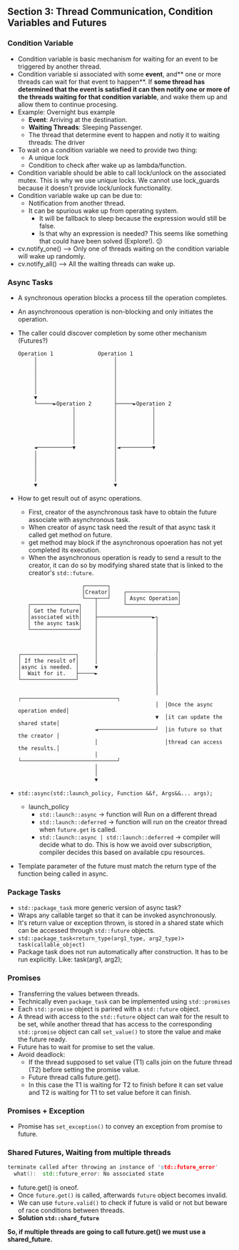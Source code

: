 ## Section 3: Thread Communication, Condition Variables and Futures


### Condition Variable

- Condition variable is basic mechanism for waiting for an event to be triggered by another thread.
- Condition variable si associated with some **event**, and** one or more threads can wait for that event to happen**. If **some thread has determined that the event is satisfied it can then notify one or more of the threads waiting for that condition variable**, and wake them up and allow them to continue procesing.
- Example: Overnight bus example
    - **Event**: Arriving at the destination.
    - **Waiting Threads**: Sleeping Passenger.
    - The thread that determine event to happen and notiy it to waiting threads: The driver
- To wait on a condition variable we need to provide two thing:
    - A unique lock
    - Condition to check after wake up as lambda/function.
- Condition variable should be able to call lock/unlock on the associated mutex. This is why we use unique locks. We cannot use lock_guards because it doesn't provide lock/unlock functionality.
- Condition variable wake up can be due to:
    - Notification from another thread.
    - It can be spurious wake up from operating system.
        - It will be fallback to sleep because the expression would still be false.
        - Is that why an expression is needed? This seems like something that could have been solved (Explore!). 😕
- cv.notify_one() --> Only one of threads waiting on the condition variable will wake up randomly.
- cv.notify_all() --> All the waiting threads can wake up.

### Async Tasks

- A synchronous operation blocks a process till the operation completes.
- An asynchronoous operation is non-blocking and only initiates the operation. 
- The caller could discover completion by some other mechanism (Futures?)
  ```
  Operation 1              Operation 1
       │                        │
       │                        │
       │                        │
       │                        │
       │                        │
       │                        │
       ▼                        │
       └─────►Operation 2       ├─────►Operation 2
                   │            │           │
                   │            │           │
                   │            │           │
                   │            │           │
                   │            │           │
                   │            │           │
       ◄───────────▼            │◄──────────▼
       │                        │
       │                        │
       │                        │
       │                        │
       │                        │
       ▼                        ▼
  ```
- How to get result out of async operations.
    - First, creator of the asynchronous task have to obtain the future associate with asynchronous task.
    - When creator of async task need the result of that async task it called get method on future.
    - get method may block if the asynchronous opoeration has not yet completed its execution.
    - When the asynchronous operation is ready to send a result to the creator, it can do so by modifying shared state that is linked to the creator's `std::future`.

  ```
                      ┌───────┐
                      │Creator│    ┌────────────────┐
                      └───┬───┘    │ Async Operation│
     ┌───────────────┐    │        └────────────────┘
     │ Get the future│    │
     │associated with│    ├─────────────────►┐
     │ the async task│    │                  │
     └───────────────┘    │                  │
                          │                  │
                          │                  │
                          │                  │
  ┌─────────────────┐     │                  │
  │ If the result of│     │                  │
  │async is needed. │     ▼                  │
  │  Wait for it.   ├─────►                  │
  └─────────────────┘                        │
                                             │
                                             │  ┌──────────────────────────────┐
                                             │  │Once the async operation ended│
                                             ▼  │it can update the shared state│
                          ◄──────────────────┘  │in future so that the creator │
                          │                     │thread can access the results.│
                          │                     └──────────────────────────────┘
                          │
                          │
                          ▼
  ```
- `std::async(std::launch_policy, Function &&f, Args&&... args);`
    - launch_policy
        - `std::launch::async` -> function will Run on a different thread
        - `std::launch::deferred` -> function will run on the creator thread when `future.get` is called.
        - `std::launch::async | std::launch::deferred` -> compiler will decide what to do. This is how we avoid over subscription, compiler decides this based on available cpu resources.
- Template parameter of the future must match the return type of the function being called in async.


### Package Tasks

- `std::package_task` more generic version of async task?
- Wraps any callable target so that it can be invoked asynchronously.
- It's return value or exception thrown, is stored in a shared state which can be accessed through `std::future` objects.
- `std::package_task<return_type(arg1_type, arg2_type)> task(callable_object)`
- Package task does not run automatically after construction. It has to be run explicitly. Like: task(arg1, arg2);

### Promises

- Transferring the values between threads.
- Technically even `package_task` can be implemented using `std::promises`
- Each `std::promise` object is parired with a `std::future` object.
- A thread with access to the `std::future` object can wait for the result to be set, while another thread that has access to the corresponding `std::promise` object can call `set_value()` to store the value and make the future ready.
- Future has to wait for promise to set the value.
- Avoid deadlock:
    - If the thread supposed to set value (T1) calls join on the future thread (T2) before setting the promise value.
    - Future thread calls future.get().
    - In this case the T1 is waiting for T2 to finish before it can set value and T2 is waiting for T1 to set value before it can finish.

### Promises + Exception

- Promise has `set_exception()` to convey an exception from promise to future.

### Shared Futures, Waiting from multiple threads

```cpp
terminate called after throwing an instance of 'std::future_error'
  what():  std::future_error: No associated state
```
- future.get() is oneof. 
- Once `future.get()` is called, afterwards `future` object becomes invalid.
- We can use `future.valid()` to check if future is valid or not but beware of race conditions between threads.
- **Solution `std::shard_future`**

**So, if multiple threads are going to call future.get() we must use a shared_future.**